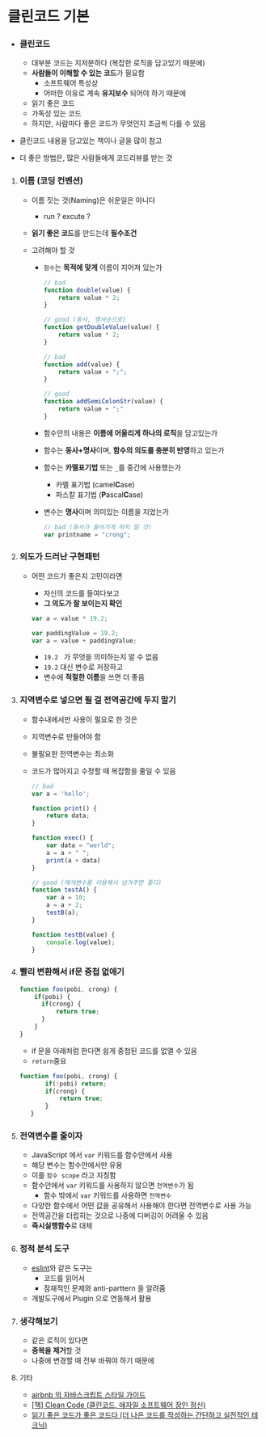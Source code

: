 # 클린코드 기본

- ### 클린코드

  - 대부분 코드는 지저분하다 (복잡한 로직을 담고있기 때문에)
  - **사람들이 이해할 수 있는 코드**가 필요함
    - 소프트웨어 특성상
    - 어떠한 이유로 계속 **유지보수** 되어야 하기 때문에
  - 읽기 좋은 코드
  - 가독성 있는 코드
  - 하지만, 사람마다 좋은 코드가 무엇인지 조금씩 다를 수 있음

- 클린코드 내용을 담고있는 책이나 글을 많이 참고

- 더 좋은 방법은, 많은 사람들에게 코드리뷰를 받는 것





1. ### 이름 (코딩 컨벤션)

   - 이름 짓는 것(Naming)은 쉬운일은 아니다

     - run ? excute ?

   - **읽기 좋은 코드**를 만드는데 **필수조건**

   - 고려해야 할 것
     - `함수`는 **목적에 맞게** 이름이 지어져 있는가

       ```javascript
       // bad
       function double(value) {
           return value * 2;
       }

       // good (동사, 명사순으로)
       function getDoubleValue(value) {
           return value * 2;
       }

       // bad
       function add(value) {
           return value + ";";
       }

       // good
       function addSemiColonStr(value) {
           return value + ";"
       }
       ```

     - 함수안의 내용은 **이름에 어울리게 하나의 로직**을 담고있는가

     - 함수는 **동사+명사**이며, **함수의 의도를 충분히 반영**하고 있는가

     - 함수는 **카멜표기법** 또는 `_`를 중간에 사용했는가
       - 카멜 표기법 (camel**C**ase)
       - 파스칼 표기법 (**P**ascal**C**ase)

     - 변수는 **명사**이며 의미있는 이름을 지었는가

       ```javascript
       // bad (동사가 들어가게 하지 말 것)
       var printname = "crong";
       ```





2. ### 의도가 드러난 구현패턴

   - 어떤 코드가 좋은지 고민이라면

     - 자신의 코드를 들여다보고
     - **그 의도가 잘 보이는지 확인**

     ```javascript
     var a = value * 19.2;

     var paddingValue = 19.2;
     var a = value + paddingValue;
     ```

     - `19.2 ` 가 무엇을 의미하는지 알 수 없음
     - `19.2` 대신 변수로 저장하고
     - 변수에 **적절한 이름**을 쓰면 더 좋음





3. ### 지역변수로 넣으면 될 걸 전역공간에 두지 말기

   - 함수내에서만 사용이 필요로 한 것은

   - 지역변수로 만들어야 함

   - 불필요한 전역변수는 최소화

   - 코드가 많아지고 수정할 때 복잡함을 줄일 수 있음

     ```javascript
     // bad
     var a = 'hello';

     function print() {
         return data;
     }

     function exec() {
         var data = "world";
         a = a + " ";
         print(a + data)
     }

     // good (매개변수를 이용해서 넘겨주면 좋다)
     function testA() {
         var a = 10;
         a = a + 2;
         testB(a);
     }

     function testB(value) {
         console.log(value);
     }
     ```




4. ### 빨리 변환해서 if문 중첩 없애기

   ```javascript
   function foo(pobi, crong) {
       if(pobi) {
         if(crong) {
             return true;
         }  
       }
   }
   ```

   - if 문을 아래처럼 한다면 쉽게 중첩된 코드를 없앨 수 있음
   - `return`중요 

   ```javascript
   function foo(pobi, crong) {
          if(!pobi) return;
          if(crong) {
              return true;
          }
      }
   ```




5. ### 전역변수를 줄이자

   - JavaScript 에서 `var` 키워드를 함수안에서 사용
   - 해당 변수는 함수안에서만 유용
   - 이를 `함수 scope` 라고 지칭함
   - 함수안에서 `var` 키워드를 사용하지 않으면 `전역변수`가 됨
     - 함수 밖에서 `var` 키워드를 사용하면 `전역변수`
   - 다양한 함수에서 어떤 값을 공유해서 사용해야 한다면 전역변수로 사용 가능
   - 전역공간을 더럽히는 것으로 나중에 디버깅이 어려울 수 있음
   - **즉시실행함수**로 대체





6. ### 정적 분석 도구

   - [eslint](https://eslint.org/)와 같은 도구는
     - 코드를 읽어서
     - 잠재적인 문제와 anti-parttern 을 알려줌
   - 개발도구에서 Plugin 으로 연동해서 활용




7. ### 생각해보기

   - 같은 로직이 있다면
   - **중복을 제거**할 것
   - 나중에 변경할 때 전부 바꿔야 하기 때문에





8. 기타
   - [airbnb 의 자바스크립트 스타일 가이드](https://github.com/airbnb/javascript)
   - [[책] Clean Code (클린코드, 애자일 소프트웨어 장인 정신)](http://book.naver.com/bookdb/book_detail.nhn?bid=7390287)
   - [읽기 좋은 코드가 좋은 코드다 (더 나은 코드를 작성하는 간단하고 실전적인 테크닉)](http://book.naver.com/bookdb/book_detail.nhn?bid=6871807)